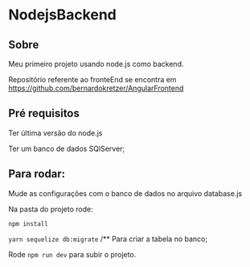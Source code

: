 
# NodejsBackend

## Sobre

Meu primeiro projeto usando node.js como backend. 

Repositório referente ao fronteEnd se encontra em https://github.com/bernardokretzer/AngularFrontend

## Pré requisitos

Ter última versão do node.js

Ter um banco de dados SQlServer;

## Para rodar:

Mude as configurações com o banco de dados no arquivo database.js

Na pasta do projeto rode:

`npm install`

`yarn sequelize db:migrate`  /** Para criar a tabela no banco;

Rode `npm run dev` para subir o projeto.